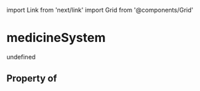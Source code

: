 import Link from 'next/link'
import Grid from '@components/Grid'

# medicineSystem

undefined

## Property of



